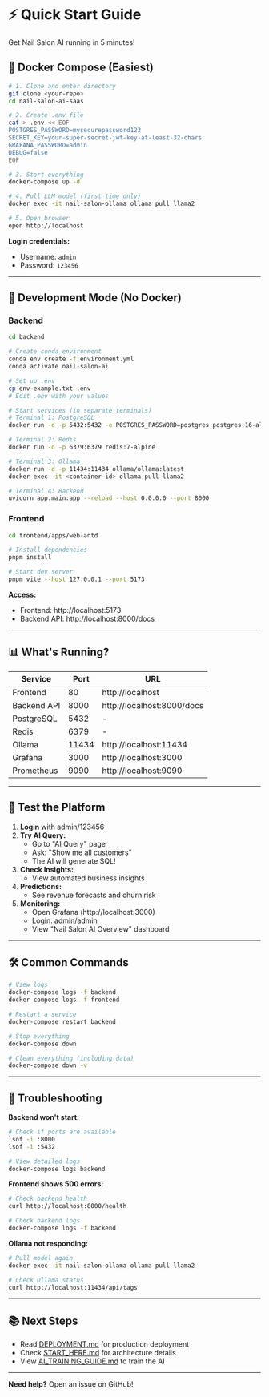 # ⚡ Quick Start Guide

Get Nail Salon AI running in 5 minutes!

## 🐳 Docker Compose (Easiest)

```bash
# 1. Clone and enter directory
git clone <your-repo>
cd nail-salon-ai-saas

# 2. Create .env file
cat > .env << EOF
POSTGRES_PASSWORD=mysecurepassword123
SECRET_KEY=your-super-secret-jwt-key-at-least-32-chars
GRAFANA_PASSWORD=admin
DEBUG=false
EOF

# 3. Start everything
docker-compose up -d

# 4. Pull LLM model (first time only)
docker exec -it nail-salon-ollama ollama pull llama2

# 5. Open browser
open http://localhost
```

**Login credentials:**
- Username: `admin`
- Password: `123456`

---

## 🚀 Development Mode (No Docker)

### Backend

```bash
cd backend

# Create conda environment
conda env create -f environment.yml
conda activate nail-salon-ai

# Set up .env
cp env-example.txt .env
# Edit .env with your values

# Start services (in separate terminals)
# Terminal 1: PostgreSQL
docker run -d -p 5432:5432 -e POSTGRES_PASSWORD=postgres postgres:16-alpine

# Terminal 2: Redis
docker run -d -p 6379:6379 redis:7-alpine

# Terminal 3: Ollama
docker run -d -p 11434:11434 ollama/ollama:latest
docker exec -it <container-id> ollama pull llama2

# Terminal 4: Backend
uvicorn app.main:app --reload --host 0.0.0.0 --port 8000
```

### Frontend

```bash
cd frontend/apps/web-antd

# Install dependencies
pnpm install

# Start dev server
pnpm vite --host 127.0.0.1 --port 5173
```

**Access:**
- Frontend: http://localhost:5173
- Backend API: http://localhost:8000/docs

---

## 📊 What's Running?

| Service | Port | URL |
|---------|------|-----|
| Frontend | 80 | http://localhost |
| Backend API | 8000 | http://localhost:8000/docs |
| PostgreSQL | 5432 | - |
| Redis | 6379 | - |
| Ollama | 11434 | http://localhost:11434 |
| Grafana | 3000 | http://localhost:3000 |
| Prometheus | 9090 | http://localhost:9090 |

---

## 🧪 Test the Platform

1. **Login** with admin/123456
2. **Try AI Query:**
   - Go to "AI Query" page
   - Ask: "Show me all customers"
   - The AI will generate SQL!
3. **Check Insights:**
   - View automated business insights
4. **Predictions:**
   - See revenue forecasts and churn risk
5. **Monitoring:**
   - Open Grafana (http://localhost:3000)
   - Login: admin/admin
   - View "Nail Salon AI Overview" dashboard

---

## 🛠️ Common Commands

```bash
# View logs
docker-compose logs -f backend
docker-compose logs -f frontend

# Restart a service
docker-compose restart backend

# Stop everything
docker-compose down

# Clean everything (including data)
docker-compose down -v
```

---

## 🚨 Troubleshooting

**Backend won't start:**
```bash
# Check if ports are available
lsof -i :8000
lsof -i :5432

# View detailed logs
docker-compose logs backend
```

**Frontend shows 500 errors:**
```bash
# Check backend health
curl http://localhost:8000/health

# Check backend logs
docker-compose logs -f backend
```

**Ollama not responding:**
```bash
# Pull model again
docker exec -it nail-salon-ollama ollama pull llama2

# Check Ollama status
curl http://localhost:11434/api/tags
```

---

## 📚 Next Steps

- Read [DEPLOYMENT.md](./DEPLOYMENT.md) for production deployment
- Check [START_HERE.md](./START_HERE.md) for architecture details
- View [AI_TRAINING_GUIDE.md](./AI_TRAINING_GUIDE.md) to train the AI

---

**Need help?** Open an issue on GitHub!

